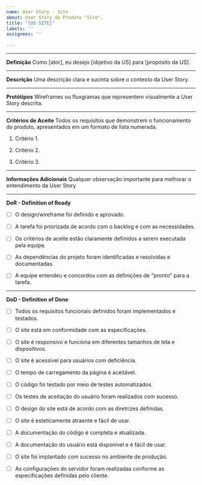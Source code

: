 ```yaml
---
name: User Story - Site
about: User Story do Produto "Site".
title: "[US SITE]"
labels: ''
assignees: ''

---
```

___________________________________________________________________________________________________________


**Definição**
Como [ator], eu desejo [objetivo da US] para [propósito da US].
___________________________________________________________________________________________________________

**Descrição**
Uma descrição clara e sucinta sobre o contexto da User Story.
___________________________________________________________________________________________________________

**Protótipos**
Wireframes ou fluxgramas que representem visualmente a User Story descrita.
___________________________________________________________________________________________________________

**Critérios de Aceite**
Todos os requisitos que demonstrem o funcionamento do produto, apresentados em um formato de lista numerada.
1. Critério 1.

2. Critério 2.

3. Critério 3.
___________________________________________________________________________________________________________

**Informações Adicionais**
Qualquer observação importante para melhorar o entendimento da User Story
___________________________________________________________________________________________________________

**DoR - Definition of Ready**
- [ ] O design/wireframe foi definido e aprovado.

- [ ] A tarefa foi priorizada de acordo com o backlog e com as necessidades.

- [ ]  Os critérios de aceite estão claramente definidos a serem executada pela equipe.

- [ ] As dependências do projeto foram identificadas e resolvidas e documentadas.

- [ ] A equipe entendeu e concordou com as definições de "pronto" para a tarefa.
___________________________________________________________________________________________________________

**DoD - Definition of Done**
- [ ] Todos os requisitos funcionais definidos foram implementados e testados.

- [ ] O site está em conformidade com as especificações.

- [ ] O site é responsivo e funciona em diferentes tamanhos de tela e dispositivos.

- [ ] O site é acessível para usuários com deficiência.

- [ ] O tempo de carregamento da página é aceitável.

- [ ] O código foi testado por meio de testes automatizados.

- [ ] Os testes de aceitação do usuário foram realizados com sucesso.

- [ ] O design do site está de acordo com as diretrizes definidas.

- [ ] O site é esteticamente atraente e fácil de usar.

- [ ] A documentação do código é completa e atualizada.

- [ ] A documentação do usuário está disponível e é fácil de usar.

- [ ] O site foi implantado com sucesso no ambiente de produção.

- [ ] As configurações do servidor foram realizadas conforme as especificações definidas pelo cliente.
